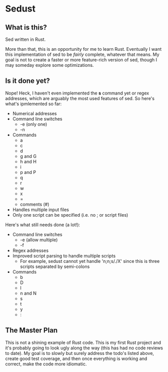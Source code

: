 # Sedust

## What is this?

Sed written in Rust.  

More than that, this is an opportunity for me to learn
Rust. Eventually I want this implementation of sed to be *fairly*
complete, whatever that means. My goal is not to create a faster or
more feature-rich version of sed, though I may someday explore some
optimizations.

## Is it done yet?

Nope! Heck, I haven't even implemented the **s** command yet or regex
addresses, which are arguably the most used features of sed. So here's
what's ipmlemented so far:

- Numerical addresses
- Command line switches
  - -e (only one)
  - -n
- Commands
  - a
  - c
  - d
  - g and G
  - h and H
  - i
  - p and P
  - q
  - r
  - w
  - x
  - =
  - comments (#)
- Handles multiple input files
- Only one script can be specified (i.e. no ; or script files)

Here's what still needs done (a lot!):

- Command line switches
  - -e (allow multiple)
  - -f
- Regex addresses
- Improved script parsing to handle multiple scripts
  - For example, sedust cannot yet handle 'n;n;s/./X' since this is three scripts separated by semi-colons
- Commands
  - b
  - D
  - l
  - n and N
  - s
  - t
  - y
  - :

## The Master Plan

This is not a shining example of Rust code. This is my first Rust
project and it's probably going to look ugly along the way (this has
had no code reviews to date). My goal is to slowly but surely address
the todo's listed above, create good test coverage, and then once
everything is working and correct, make the code more idiomatic.